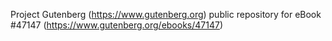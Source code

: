 Project Gutenberg (https://www.gutenberg.org) public repository for eBook #47147 (https://www.gutenberg.org/ebooks/47147)
